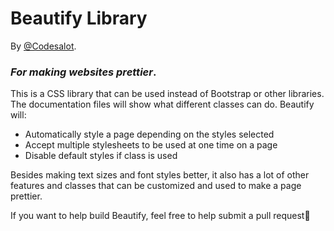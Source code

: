 # Beautify Library
By [@Codesalot](https://github.com/Codesalot). 
### _For making websites prettier_.
This is a CSS library that can be used instead of Bootstrap or other libraries. The documentation files will show what different classes can do.
Beautify will:
* Automatically style a page depending on the styles selected
* Accept multiple stylesheets to be used at one time on a page
* Disable default styles if class is used

Besides making text sizes and font styles better, it also has a lot of other features and classes that can be customized and used to make a page prettier.

If you want to help build Beautify, feel free to help submit a pull request💞

